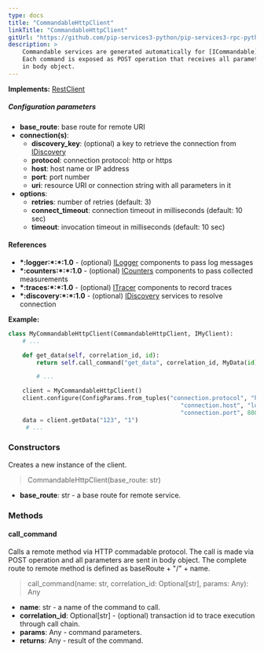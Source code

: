 ```yaml
---
type: docs
title: "CommandableHttpClient"
linkTitle: "CommandableHttpClient"
gitUrl: "https://github.com/pip-services3-python/pip-services3-rpc-python"
description: >
    Commandable services are generated automatically for [ICommandable](../../../commons/commands/icommandable)
    Each command is exposed as POST operation that receives all parameters
    in body object.
---
```


**Implements:** [RestClient](../../clients/rest_client)


##### Configuration parameters

- **base_route**: base route for remote URI
- **connection(s)**:           
    - **discovery_key**: (optional) a key to retrieve the connection from [IDiscovery](../../../components/connect/idiscovery)
    - **protocol**: connection protocol: http or https
    - **host**: host name or IP address
    - **port**: port number
    - **uri**: resource URI or connection string with all parameters in it
- **options**:
    - **retries**: number of retries (default: 3)
    - **connect_timeout**: connection timeout in milliseconds (default: 10 sec)
    - **timeout**: invocation timeout in milliseconds (default: 10 sec)


#### References

- **\*:logger:\*:\*:1.0** - (optional) [ILogger](../../../components/log/ilogger) components to pass log messages
- **\*:counters:\*:\*:1.0** - (optional) [ICounters](../../../components/count/icounters) components to pass collected measurements
- **\*:traces:\*:\*:1.0** - (optional) [ITracer](../../../components/trace/itracer) components to record traces
- **\*:discovery:\*:\*:1.0** - (optional) [IDiscovery](../../../components/connect/idiscovery) services to resolve connection



**Example:**

```python
class MyCommandableHttpClient(CommandableHttpClient, IMyClient):
    # ...

    def get_data(self, correlation_id, id):
        return self.call_command("get_data", correlation_id, MyData(id))

        # ...

    client = MyCommandableHttpClient()
    client.configure(ConfigParams.from_tuples("connection.protocol", "http",
                                                 "connection.host", "localhost",
                                                 "connection.port", 8080))
    data = client.getData("123", "1")
     # ...
```

### Constructors
Creates a new instance of the client.

> CommandableHttpClient(base_route: str)

- **base_route**: str - a base route for remote service.



### Methods

#### call_command
Calls a remote method via HTTP commadable protocol. The call is made via POST operation and all parameters are sent in body object. The complete route to remote method is defined as baseRoute + "/" + name.

> call_command(name: str, correlation_id: Optional[str], params: Any): Any

- **name**: str - a name of the command to call.
- **correlation_id**: Optional[str] - (optional) transaction id to trace execution through call chain.
- **params**: Any - command parameters.
- **returns**: Any - result of the command.
